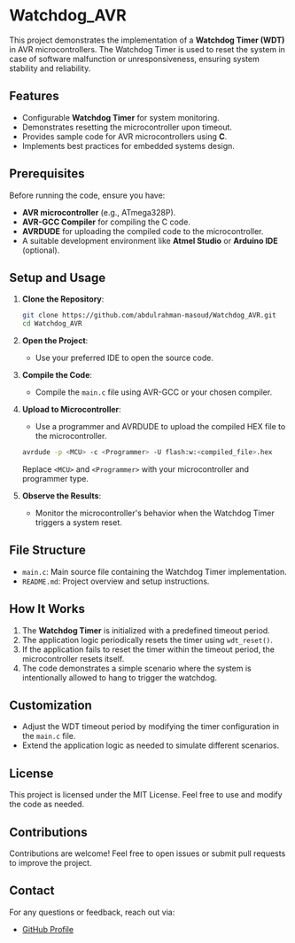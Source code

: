 
# Watchdog_AVR

This project demonstrates the implementation of a **Watchdog Timer (WDT)** in AVR microcontrollers. The Watchdog Timer is used to reset the system in case of software malfunction or unresponsiveness, ensuring system stability and reliability.

## Features

- Configurable **Watchdog Timer** for system monitoring.
- Demonstrates resetting the microcontroller upon timeout.
- Provides sample code for AVR microcontrollers using **C**.
- Implements best practices for embedded systems design.

## Prerequisites

Before running the code, ensure you have:

- **AVR microcontroller** (e.g., ATmega328P).
- **AVR-GCC Compiler** for compiling the C code.
- **AVRDUDE** for uploading the compiled code to the microcontroller.
- A suitable development environment like **Atmel Studio** or **Arduino IDE** (optional).

## Setup and Usage

1. **Clone the Repository**:
   ```bash
   git clone https://github.com/abdulrahman-masoud/Watchdog_AVR.git
   cd Watchdog_AVR
   ```

2. **Open the Project**:
   - Use your preferred IDE to open the source code.

3. **Compile the Code**:
   - Compile the `main.c` file using AVR-GCC or your chosen compiler.

4. **Upload to Microcontroller**:
   - Use a programmer and AVRDUDE to upload the compiled HEX file to the microcontroller.

   ```bash
   avrdude -p <MCU> -c <Programmer> -U flash:w:<compiled_file>.hex
   ```

   Replace `<MCU>` and `<Programmer>` with your microcontroller and programmer type.

5. **Observe the Results**:
   - Monitor the microcontroller's behavior when the Watchdog Timer triggers a system reset.

## File Structure

- `main.c`: Main source file containing the Watchdog Timer implementation.
- `README.md`: Project overview and setup instructions.

## How It Works

1. The **Watchdog Timer** is initialized with a predefined timeout period.
2. The application logic periodically resets the timer using `wdt_reset()`.
3. If the application fails to reset the timer within the timeout period, the microcontroller resets itself.
4. The code demonstrates a simple scenario where the system is intentionally allowed to hang to trigger the watchdog.

## Customization

- Adjust the WDT timeout period by modifying the timer configuration in the `main.c` file.
- Extend the application logic as needed to simulate different scenarios.

## License

This project is licensed under the MIT License. Feel free to use and modify the code as needed.

## Contributions

Contributions are welcome! Feel free to open issues or submit pull requests to improve the project.

## Contact

For any questions or feedback, reach out via:
- [GitHub Profile](https://github.com/abdulrahman-masoud)


